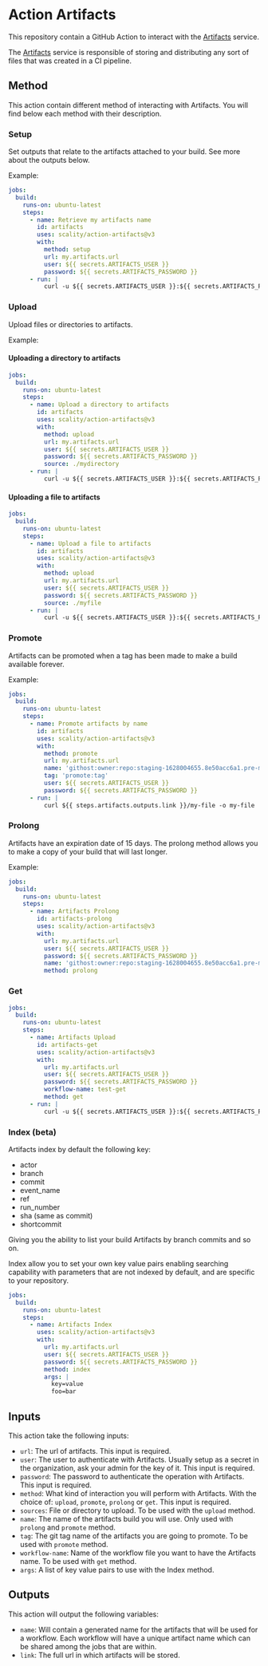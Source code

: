 # Action Artifacts

This repository contain a GitHub Action to interact with the [Artifacts] service.

The [Artifacts] service is responsible of storing and distributing any sort of files that was created in a CI pipeline.

## Method

This action contain different method of interacting with Artifacts. You will find below each method with their description.

### Setup

Set outputs that relate to the artifacts attached to your build. See more about the outputs below.

Example:

```yaml
jobs:
  build:
    runs-on: ubuntu-latest
    steps:
      - name: Retrieve my artifacts name
        id: artifacts
        uses: scality/action-artifacts@v3
        with:
          method: setup
          url: my.artifacts.url
          user: ${{ secrets.ARTIFACTS_USER }}
          password: ${{ secrets.ARTIFACTS_PASSWORD }}
      - run: |
          curl -u ${{ secrets.ARTIFACTS_USER }}:${{ secrets.ARTIFACTS_PASSWORD }}  ${{ steps.artifacts.outputs.link }}/my-file -o my-file
```

### Upload

Upload files or directories to artifacts.

Example:

#### Uploading a directory to artifacts

```yaml
jobs:
  build:
    runs-on: ubuntu-latest
    steps:
      - name: Upload a directory to artifacts
        id: artifacts
        uses: scality/action-artifacts@v3
        with:
          method: upload
          url: my.artifacts.url
          user: ${{ secrets.ARTIFACTS_USER }}
          password: ${{ secrets.ARTIFACTS_PASSWORD }}
          source: ./mydirectory
      - run: |
          curl -u ${{ secrets.ARTIFACTS_USER }}:${{ secrets.ARTIFACTS_PASSWORD }} ${{ steps.artifacts.outputs.link }}/file_inside_directory -o file
```

#### Uploading a file to artifacts

```yaml
jobs:
  build:
    runs-on: ubuntu-latest
    steps:
      - name: Upload a file to artifacts
        id: artifacts
        uses: scality/action-artifacts@v3
        with:
          method: upload
          url: my.artifacts.url
          user: ${{ secrets.ARTIFACTS_USER }}
          password: ${{ secrets.ARTIFACTS_PASSWORD }}
          source: ./myfile
      - run: |
          curl -u ${{ secrets.ARTIFACTS_USER }}:${{ secrets.ARTIFACTS_PASSWORD }} ${{ steps.artifacts.outputs.link }}/myfile -o myfile
```

### Promote

Artifacts can be promoted when a tag has been made to make a build available forever.

Example:

```yaml
jobs:
  build:
    runs-on: ubuntu-latest
    steps:
      - name: Promote artifacts by name
        id: artifacts
        uses: scality/action-artifacts@v3
        with:
          method: promote
          url: my.artifacts.url
          name: 'githost:owner:repo:staging-1628004655.8e50acc6a1.pre-merge.28'
          tag: 'promote:tag'
          user: ${{ secrets.ARTIFACTS_USER }}
          password: ${{ secrets.ARTIFACTS_PASSWORD }}
      - run: |
          curl ${{ steps.artifacts.outputs.link }}/my-file -o my-file
```

### Prolong

Artifacts have an expiration date of 15 days. The prolong method allows you to make a copy of your build that will last longer.

Example:
```yaml
jobs:
  build:
    runs-on: ubuntu-latest
    steps:
      - name: Artifacts Prolong
        id: artifacts-prolong
        uses: scality/action-artifacts@v3
        with:
          url: my.artifacts.url
          user: ${{ secrets.ARTIFACTS_USER }}
          password: ${{ secrets.ARTIFACTS_PASSWORD }}
          name: 'githost:owner:repo:staging-1628004655.8e50acc6a1.pre-merge.28'
          method: prolong
```

### Get
```yaml
jobs:
  build:
    runs-on: ubuntu-latest
    steps:
      - name: Artifacts Upload
        id: artifacts-get
        uses: scality/action-artifacts@v3
        with:
          url: my.artifacts.url
          user: ${{ secrets.ARTIFACTS_USER }}
          password: ${{ secrets.ARTIFACTS_PASSWORD }}
          workflow-name: test-get
          method: get
      - run: |
          curl -u ${{ secrets.ARTIFACTS_USER }}:${{ secrets.ARTIFACTS_PASSWORD }} ${{ steps.artifacts-get.outputs.link }}/file1 -o file1
```

### Index (beta)

Artifacts index by default the following key:
* actor
* branch
* commit
* event_name
* ref
* run_number
* sha (same as commit)
* shortcommit

Giving you the ability to list your build Artifacts by branch commits and so on.

Index allow you to set your own key value pairs enabling searching capability with
parameters that are not indexed by default, and are specific to your repository.

```yaml
jobs:
  build:
    runs-on: ubuntu-latest
    steps:
      - name: Artifacts Index
        uses: scality/action-artifacts@v3
        with:
          url: my.artifacts.url
          user: ${{ secrets.ARTIFACTS_USER }}
          password: ${{ secrets.ARTIFACTS_PASSWORD }}
          method: index
          args: |
            key=value
            foo=bar
```

## Inputs

This action take the following inputs:

* `url`: The url of artifacts. This input is required.
* `user`: The user to authenticate with Artifacts.
Usually setup as a secret in the organization, ask your admin for the key of it. This input is required.
* `password`: The password to authenticate the operation with Artifacts. This input is required.
* `method`: What kind of interaction you will perform with Artifacts.
With the choice of: `upload`, `promote`, `prolong` or `get`.
This input is required.
* `sources`: File or directory to upload. To be used with the `upload` method.
* `name`: The name of the artifacts build you will use. Only used with `prolong` and `promote` method.
* `tag`: The git tag name of the artifacts you are going to promote. To be used with `promote` method.
* `workflow-name`: Name of the workflow file you want to have the Artifacts name. To be used with `get` method.
* `args`: A list of key value pairs to use with the Index method.

## Outputs

This action will output the following variables:

* `name`: Will contain a generated name for the artifacts that will be used for a workflow. Each workflow will have a unique artifact name which can be shared among the jobs that are within.
* `link`: The full url in which artifacts will be stored.


[Artifacts]: https://github.com/scality/artifacts
